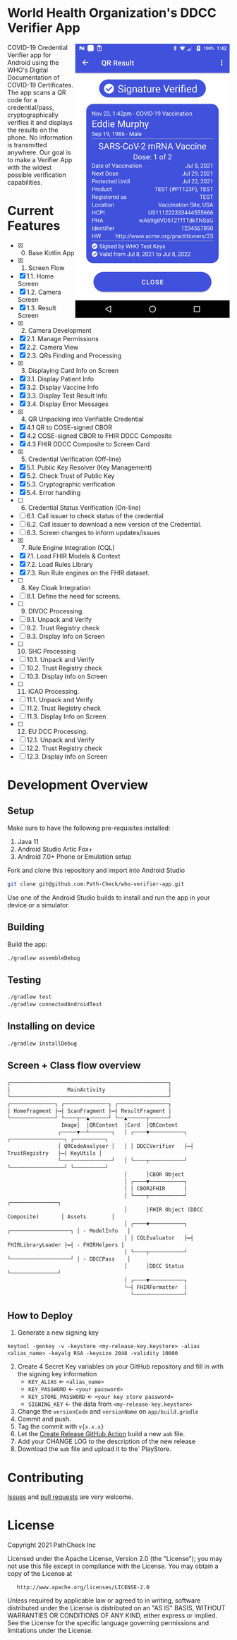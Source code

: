 # World Health Organization's DDCC Verifier App

<img align="right" src="./docs/screenshots/3.Results.png" data-canonical-src="./docs/screenshots/3.Results.png" width="350px"/>

COVID-19 Credential Verifier app for Android using the WHO's Digital Documentation of COVID-19 Certificates. The app scans a QR code for a credential/pass, cryptographically verifies it and displays the results on the phone. No information is transmitted anywhere. Our goal is to make a Verifier App with the widest possible verification capabilities.

# Current Features

- [x] 0. Base Kotlin App
- [x] 1. Screen Flow
- [x] 1.1. Home Screen
- [x] 1.2. Camera Screen
- [x] 1.3. Result Screen
- [x] 2. Camera Development
- [x] 2.1. Manage Permissions
- [x] 2.2. Camera View
- [x] 2.3. QRs Finding and Processing
- [x] 3. Displaying Card Info on Screen
- [x] 3.1. Display Patient Info
- [x] 3.2. Display Vaccine Info
- [x] 3.3. Display Test Result Info
- [x] 3.4. Display Error Messages
- [x] 4. QR Unpacking into Verifiable Credential
- [x] 4.1 QR to COSE-signed CBOR
- [x] 4.2 COSE-signed CBOR to FHIR DDCC Composite
- [x] 4.3 FHIR DDCC Composite to Screen Card
- [x] 5. Credential Verification (Off-line)
- [x] 5.1. Public Key Resolver (Key Management)
- [x] 5.2. Check Trust of Public Key
- [x] 5.3. Cryptographic verification
- [x] 5.4. Error handling
- [ ] 6. Credential Status Verification (On-line)
- [ ] 6.1. Call issuer to check status of the credential
- [ ] 6.2. Call issuer to download a new version of the Credential.
- [ ] 6.3. Screen changes to inform updates/issues
- [x] 7. Rule Engine Integration (CQL)
- [x] 7.1. Load FHIR Models & Context
- [x] 7.2. Load Rules Library
- [x] 7.3. Run Rule engines on the FHIR dataset.
- [ ] 8. Key Cloak Integration
- [ ] 8.1. Define the need for screens.
- [ ] 9. DIVOC Processing.
- [ ] 9.1. Unpack and Verify
- [ ] 9.2. Trust Registry check
- [ ] 9.3. Display Info on Screen
- [ ] 10. SHC Processing
- [ ] 10.1. Unpack and Verify
- [ ] 10.2. Trust Registry check
- [ ] 10.3. Display Info on Screen
- [ ] 11. ICAO Processing.
- [ ] 11.1. Unpack and Verify
- [ ] 11.2. Trust Registry check
- [ ] 11.3. Display Info on Screen
- [ ] 12. EU DCC Processing.
- [ ] 12.1. Unpack and Verify
- [ ] 12.2. Trust Registry check
- [ ] 12.3. Display Info on Screen

# Development Overview

## Setup

Make sure to have the following pre-requisites installed:
1. Java 11
2. Android Studio Artic Fox+
3. Android 7.0+ Phone or Emulation setup

Fork and clone this repository and import into Android Studio
```bash
git clone git@github.com:Path-Check/who-verifier-app.git
```

Use one of the Android Studio builds to install and run the app in your device or a simulator.

## Building
Build the app:
```bash
./gradlew assembleDebug
```

## Testing
```bash
./gradlew test
./gradlew connectedAndroidTest
```

## Installing on device
```bash
./gradlew installDebug
```

## Screen + Class flow overview

```
┌──────────────────────────────────────────────────┐
│                  MainActivity                    │
└──────────────────────────────────────────────────┘
┌──────────────┐ ┌──────────────┐ ┌────────────────┐
│ HomeFragment ├→┤ ScanFragment ├→┤ ResultFragment │
└──────────────┘ └────┬──▲──────┘ └──▲──────┬──────┘
                 Image│  │QRContent  │Card  │QRContent
                ┌─────▼──┴───────┐   │ ┌────▼───────────┐ ┌─────────────────┐ ┌──────────┐
                │ QRCodeAnalyser │   │ │ DDCCVerifier   ├↔┤ TrustRegistry   ├↔┤ KeyUtils │
                └────────────────┘   │ └────┬───────────┘ └─────────────────┘ └──────────┘
                                     │      │CBOR Object
                                     │ ┌────▼───────────┐
                                     │ │ CBOR2FHIR      │
                                     │ └────┬───────────┘                       ┌───────────────┐
                                     │      │FHIR Object (DDCC Composite)       │ Assets        │
                                     │ ┌────▼───────────┐ ┌───────────────────┐ │ - ModelInfo   │
                                     │ │ CQLEvaluator   ├↔┤ FHIRLibraryLoader ├↔┤ - FHIRHelpers │
                                     │ └────┬───────────┘ └───────────────────┘ │ - DDCCPass    │
                                     │      │DDCC Status                        └───────────────┘
                                     │ ┌────▼───────────┐
                                     └─┤ FHIRFormatter  │
                                       └────────────────┘
```

## How to Deploy

1. Generate a new signing key 
```
keytool -genkey -v -keystore <my-release-key.keystore> -alias <alias_name> -keyalg RSA -keysize 2048 -validity 10000
```
2. Create 4 Secret Key variables on your GitHub repository and fill in with the signing key information
   - `KEY_ALIAS` <- `<alias_name>`
   - `KEY_PASSWORD` <- `<your password>`
   - `KEY_STORE_PASSWORD` <- `<your key store password>`
   - `SIGNING_KEY` <- the data from `<my-release-key.keystore>`
3. Change the `versionCode` and `versionName` on `app/build.gradle`
4. Commit and push. 
5. Tag the commit with `v{x.x.x}`
6. Let the [Create Release GitHub Action](https://github.com/Path-Check/who-verifier-app/actions/workflows/create-release.yml) build a new `aab` file. 
7. Add your CHANGE LOG to the description of the new release
8. Download the `aab` file and upload it to the` PlayStore. 

# Contributing

[Issues](https://github.com/Path-Check/who-verifier-app/issues) and [pull requests](https://github.com/Path-Check/who-verifier-app/pulls) are very welcome.

# License

Copyright 2021 PathCheck Inc

Licensed under the Apache License, Version 2.0 (the "License");
you may not use this file except in compliance with the License.
You may obtain a copy of the License at

       http://www.apache.org/licenses/LICENSE-2.0

Unless required by applicable law or agreed to in writing, software
distributed under the License is distributed on an "AS IS" BASIS,
WITHOUT WARRANTIES OR CONDITIONS OF ANY KIND, either express or implied.
See the License for the specific language governing permissions and
limitations under the License.